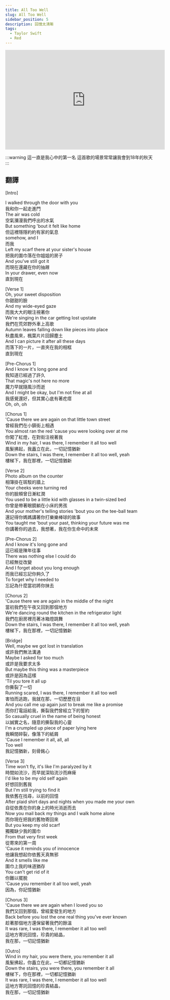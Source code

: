 ```yaml
---
title: All Too Well
slug: All Too Well
sidebar_position: 5
description: 回憶太清晰
tags:
  - Taylor Swift
  - Red
---
```


<iframe width="100%" height="315" src="https://www.youtube.com/embed/3pnHXT7d7iQ" title="YouTube video player" frameborder="0" allow="accelerometer; autoplay; clipboard-write; encrypted-media; gyroscope; picture-in-picture; web-share" allowfullscreen></iframe>

:::warning 這一直是我心中的第一名
這首歌的場景常常讓我會到18年的秋天  
:::

## 翻譯

[Intro]  
  
I walked through the door with you  
我和你一起走進門  
The air was cold  
空氣瀰漫我們呼出的水氣  
But something 'bout it felt like home  
但這裡隱隱約約有家的氣息  
somehow, and I  
而我  
Left my scarf there at your sister's house  
把我的圍巾落在你姐姐的房子  
And you've still got it  
而現在還藏在你的抽屜  
In your drawer, even now  
直到現在  
  
[Verse 1]  
Oh, your sweet disposition  
你甜甜的臉  
And my wide-eyed gaze  
而我大大的眼注視著你  
We're singing in the car getting lost upstate  
我們在荒郊野外車上高歌  
Autumn leaves falling down like pieces into place  
秋盡風來，楓葉片片回歸塵土  
And I can picture it after all these days  
而落下的一片，一直夾在我的相框  
直到現在  
  
[Pre-Chorus 1]  
And I know it's long gone and  
我知道已經過了許久  
That magic's not here no more  
魔力早就隨風沙而逝  
And I might be okay, but I'm not fine at all  
我感覺還好，但其實心底有著疙瘩  
Oh, oh, oh  
  
[Chorus 1]  
'Cause there we are again on that little town street  
曾經我們在小鎮街上相遇  
You almost ran the red 'cause you were looking over at me  
你闖了紅燈，在對街注視著我  
Wind in my hair, I was there, I remember it all too well  
風髮拂起，我矗立在此，一切記憶猶新  
Down the stairs, I was there, I remember it all too well, yeah  
樓梯下，我在那裡，一切記憶猶新  
  
[Verse 2]  
Photo album on the counter  
相簿掛在斑駁的牆上  
Your cheeks were turning red  
你的臉頰曾日漸紅潤  
You used to be a little kid with glasses in a twin-sized bed  
你曾是帶著眼鏡躺在小床的男孩  
And your mother's telling stories 'bout you on the tee-ball team  
還記得你媽媽講著你打樂樂棒球的故事  
You taught me 'bout your past, thinking your future was me  
你講著你的過去，我想著，我在你生命中的未來 
   
[Pre-Chorus 2]  
And I know it's long gone and  
這已經是陳年往事  
There was nothing else I could do  
已經無從改變  
And I forget about you long enough  
而我已經忘記你夠久了  
To forget why I needed to  
忘記為什麼當初將你抹去  
  
[Chorus 2]  
'Cause there we are again in the middle of the night  
當初我們在午夜又回到那個地方  
We're dancing round the kitchen in the refrigerator light  
我們在廚房裡亮著冰箱燈跳舞  
Down the stairs, I was there, I remember it all too well, yeah  
樓梯下，我在那裡，一切記憶猶新  
  
[Bridge]  
Well, maybe we got lost in translation  
或許我們無法溝通  
Maybe I asked for too much  
或許是我要求太多  
But maybe this thing was a masterpiece  
或許是因為這樣  
'Til you tore it all up  
你撕裂了一切  
Running scared, I was there, I remember it all too well  
害怕而逃跑，我就在那，一切歷歷在目  
And you call me up again just to break me like a promise  
而你打電話給我，撕裂我們曾經立下的誓約  
So casually cruel in the name of being honest  
以誠實之名，隨意的撕裂我的心靈  
I'm a crumpled up piece of paper lying here  
我瞬間碎裂，像落下的紙屑  
'Cause I remember it all, all, all  
Too well  
我記憶猶新，刻骨銘心  
  
[Verse 3]  
Time won't fly, it's like I'm paralyzed by it  
時間如流沙，而早就深陷流沙而麻痺  
I'd like to be my old self again  
好想回到舊我  
But I'm still trying to find it  
我依舊在找尋，以前的回憶  
After plaid shirt days and nights when you made me your own  
自從依畏在你的身上的時光消逝而去  
Now you mail back my things and I walk home alone  
而你現在把我的舊物寄回來  
But you keep my old scarf  
獨獨缺少我的圍巾  
From that very first week  
從寄來的第一周  
'Cause it reminds you of innocence  
他讓我想起你依舊天真無邪  
And it smells like me  
圍巾上我的味道猶存  
You can't get rid of it  
你難以擺脫  
'Cause you remember it all too well, yeah  
因為，你記憶猶新  
  
[Chorus 3]  
'Cause there we are again when I loved you so  
我們又回到那個，曾經愛發生的地方  
Back before you lost the one real thing you've ever known  
趁著那個地方還保留著我們的餘溫  
It was rare, I was there, I remember it all too well  
這地方寄託回憶，珍貴的結晶，  
我在那，一切記憶猶新  
  
[Outro]  
Wind in my hair, you were there, you remember it all  
風髮拂起，你矗立在此，一切都記憶猶新  
Down the stairs, you were there, you remember it all  
樓梯下，你在那裡，一切都記憶猶新  
It was rare, I was there, I remember it all too well  
這地方寄託回憶的珍貴結晶，  
我在那，一切記憶猶新  
  


